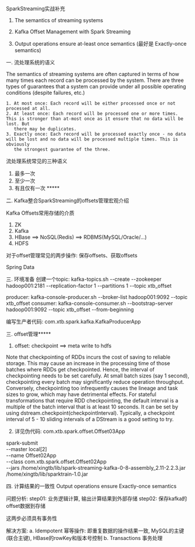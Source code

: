 SparkStreaming实战补充


1. The semantics of streaming systems

2. Kafka Offset Management with Spark Streaming

3. Output operations ensure at-least once semantics (最好是 Exactly-once semantics)




一. 流处理系统的语义

The semantics of streaming systems are often captured in terms of how many times each record can be processed by the system. There are three types of guarantees that a system can provide under all possible operating conditions (despite failures, etc.)

    1. At most once: Each record will be either processed once or not processed at all.
    2. At least once: Each record will be processed one or more times. This is stronger than at-most once as it ensure that no data will be lost. But  
       there may be duplicates.
    3. Exactly once: Each record will be processed exactly once - no data will be lost and no data will be processed multiple times. This is obviously 
       the strongest guarantee of the three.


流处理系统常见的三种语义
1) 最多一次
2) 至少一次
3) 有且仅有一次 *****



二. Kafka整合SparkStreaming的offsets管理宏观介绍

Kafka Offsets常用存储的介质
1) ZK
2) Kafka
3) HBase ==> NoSQL(Redis) ==> RDBMS(MySQL/Oracle/...)
4) HDFS

对于offset管理常见的两步操作: 保存offsets、获取offsets

Spring Data



三. 环境准备
创建一个topic: kafka-topics.sh --create --zookeeper hadoop001:2181 --replication-factor 1 --partitions 1 --topic xtb_offset

producer: kafka-console-producer.sh --broker-list hadoop001:9092 --topic xtb_offset
consumer: kafka-console-consumer.sh --bootstrap-server hadoop001:9092 --topic xtb_offset --from-beginning

编写生产者代码: com.xtb.spark.kafka.KafkaProducerApp




三. offset管理*****
1) offset: checkpoint ==> meta write to hdfs

Note that checkpointing of RDDs incurs the cost of saving to reliable storage. This may cause an increase in the processing time of those batches where RDDs get checkpointed. Hence, the interval of checkpointing needs to be set carefully. At small batch sizes (say 1 second), checkpointing every batch may significantly reduce operation throughput. Conversely, checkpointing too infrequently causes the lineage and task sizes to grow, which may have detrimental effects. For stateful transformations that require RDD checkpointing, the default interval is a multiple of the batch interval that is at least 10 seconds. It can be set by using dstream.checkpoint(checkpointInterval). Typically, a checkpoint interval of 5 - 10 sliding intervals of a DStream is a good setting to try.


2) 详见伪代码: com.xtb.spark.offset.Offset03App



spark-submit \
--master local[2] \
--name Offset02App \
--class com.xtb.spark.offset.Offset02App \
--jars /home/xingtb/lib/spark-streaming-kafka-0-8-assembly_2.11-2.2.3.jar \
/home/xingtb/lib/sparktrain-1.0.jar




四. 计算结果的一致性
Output operations ensure Exactly-once semantics


问题分析: 
step01: 业务逻辑计算, 输出计算结果到外部存储
step02: 保存kafka的offset数据到存储

这两步必须具有事务性

解决方案:
    a. Idempotent 幂等操作: 即重复数据的操作结果一致, MySQL的主键(联合主键), HBase的rowKey和版本号控制
    b. Transactions 事务处理


